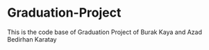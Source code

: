 # Graduation-Project
This is the code base of Graduation Project of Burak Kaya and Azad Bedirhan Karatay
